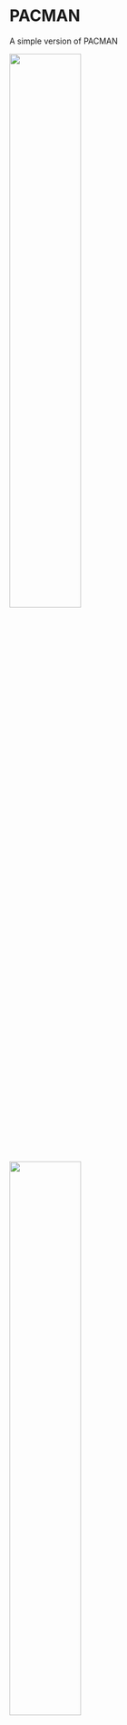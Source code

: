 # PACMAN

A simple version of PACMAN

<img src="demo1.jpg" height="50%" width="50%">
<img src="demo2.jpg" height="50%" width="50%">
<img src="demo3.jpg" height="50%" width="50%">

## Key-bind:
- move left: `←`
- move right: `→`
- move upward: `↑`
- move downward: `↓`

## score calculation:
- eat small pellets: 10 points;
- eat big pellets: 50 points; 
- eat ghosts: 100 points; 

###### Use [Pyxel](https://github.com/kitao/pyxel) as game engine

